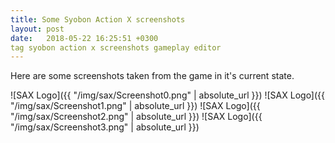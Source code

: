 ```yaml
---
title: Some Syobon Action X screenshots
layout: post
date:   2018-05-22 16:25:51 +0300
tag syobon action x screenshots gameplay editor
---
```

Here are some screenshots taken from the game in it's current state.

![SAX Logo]({{ "/img/sax/Screenshot0.png" | absolute_url }})
![SAX Logo]({{ "/img/sax/Screenshot1.png" | absolute_url }})
![SAX Logo]({{ "/img/sax/Screenshot2.png" | absolute_url }})
![SAX Logo]({{ "/img/sax/Screenshot3.png" | absolute_url }})